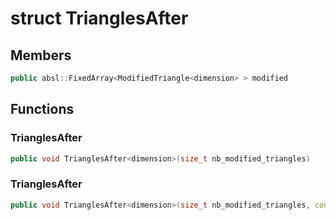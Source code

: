 # struct TrianglesAfter


## Members

```cpp
public absl::FixedArray<ModifiedTriangle<dimension> > modified

```



## Functions

### TrianglesAfter

```cpp
public void TrianglesAfter<dimension>(size_t nb_modified_triangles)
```


### TrianglesAfter

```cpp
public void TrianglesAfter<dimension>(size_t nb_modified_triangles, const Triangle<dimension> & base_triangle)
```




